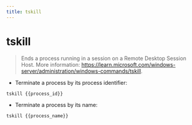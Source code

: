 ```yaml
---
title: tskill
---
```

# tskill

> Ends a process running in a session on a Remote Desktop Session Host.
> More information: <https://learn.microsoft.com/windows-server/administration/windows-commands/tskill>.

- Terminate a process by its process identifier:

`tskill {{process_id}}`

- Terminate a process by its name:

`tskill {{process_name}}`
